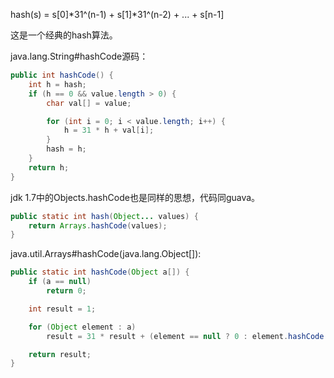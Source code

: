 
hash(s) = s[0]*31^(n-1) + s[1]*31^(n-2) + ... + s[n-1]

这是一个经典的hash算法。

java.lang.String#hashCode源码：

```java
public int hashCode() {
    int h = hash;
    if (h == 0 && value.length > 0) {
        char val[] = value;

        for (int i = 0; i < value.length; i++) {
            h = 31 * h + val[i];
        }
        hash = h;
    }
    return h;
}
```

jdk 1.7中的Objects.hashCode也是同样的思想，代码同guava。



```java
public static int hash(Object... values) {
    return Arrays.hashCode(values);
}
```

java.util.Arrays#hashCode(java.lang.Object[]):

```java
public static int hashCode(Object a[]) {
    if (a == null)
        return 0;

    int result = 1;

    for (Object element : a)
        result = 31 * result + (element == null ? 0 : element.hashCode());

    return result;
}
```